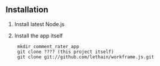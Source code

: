 
## Installation

1. Install latest Node.js

2. Install the app itself

        mkdir comment_rater_app
        git clone ???? (this project itself)
        git clone git://github.com/lethain/workframe.js.git
